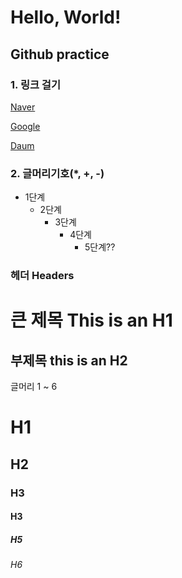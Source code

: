 
<h1>Hello, World!</h1>

<h2> Github practice </h2>

<h3>1. 링크 걸기</h3>

[Naver][naverlink]

[naverlink]: https://naver.com "Go naver"

[Google][googlelink]
  
[googlelink]: https://google.com "Go google"

[Daum](https://Daum.net, "Daum link")


<h3>2. 글머리기호(*, +, -)</h3>

* 1단계
  * 2단계
    * 3단계
      * 4단계
        * 5단계??
        
<h3> 헤더 Headers</h3>

큰 제목
This is an H1
=============

부제목
this is an H2
-------------

글머리 1 ~ 6

# H1
## H2
### H3
#### H3
##### H5
###### H6





